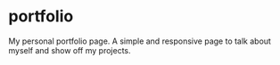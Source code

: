 # portfolio

My personal portfolio page. A simple and responsive page to talk about myself and show off my projects. 
